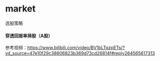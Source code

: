 # market
选股策略
#### 穿透回报率择股（A股）
参考视频：https://www.bilibili.com/video/BV1bLTqzpETs/?vd_source=47e10f29c38606823b369d73cd26814f#reply264565617313
